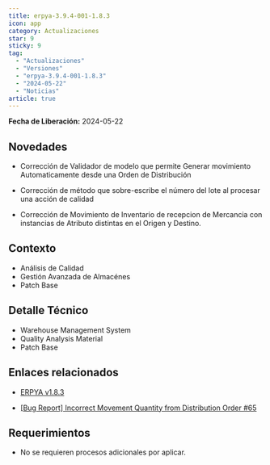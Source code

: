 ```yaml
---
title: erpya-3.9.4-001-1.8.3
icon: app
category: Actualizaciones
star: 9
sticky: 9
tag:
  - "Actualizaciones"
  - "Versiones"
  - "erpya-3.9.4-001-1.8.3"
  - "2024-05-22"
  - "Noticias"
article: true
---
```


**Fecha de Liberación:** 2024-05-22

## Novedades

- Corrección de Validador de modelo que permite Generar movimiento Automaticamente desde una Orden de Distribución

- Corrección de método que sobre-escribe el número del lote al procesar una acción de calidad

- Corrección de Movimiento de Inventario de recepcion de Mercancia con instancias de Atributo distintas en el Origen y Destino.

## Contexto

- Análisis de Calidad
- Gestión Avanzada de Almacénes
- Patch Base

## Detalle Técnico

- Warehouse Management System
- Quality Analysis Material
- Patch Base

## Enlaces relacionados

- [ERPYA v1.8.3](https://github.com/erpya/adempiere_patch_zk/releases/tag/1.8.3)

- [[Bug Report] Incorrect Movement Quantity from Distribution Order #65](https://github.com/erpcya/adempiere/issues/65)

## Requerimientos

- No se requieren procesos adicionales por aplicar.
